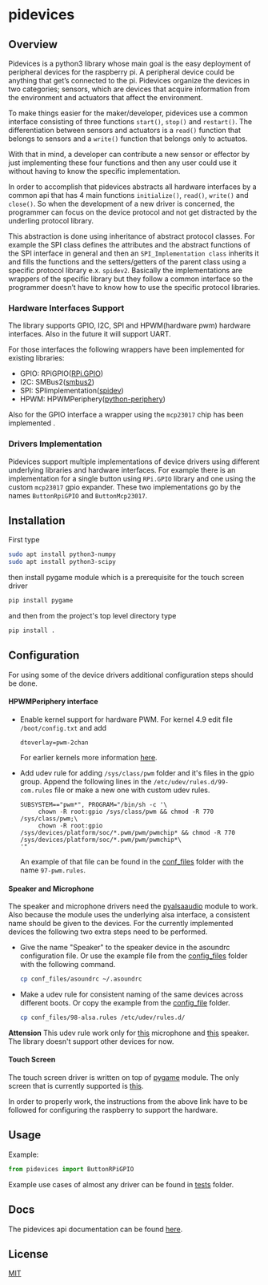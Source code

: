# pidevices

## Overview

Pidevices is a python3 library whose main goal is the easy deployment of peripheral devices for the raspberry pi. A peripheral device could be anything that get’s connected to the pi. Pidevices organize the devices in two categories; sensors, which are devices that acquire information from the environment and actuators that affect the environment.

To make things easier for the maker/developer, pidevices use a common interface consisting of three functions `start()`, `stop()` and `restart()`. The differentiation between sensors and actuators is a `read()` function that belongs to sensors and a `write()` function that belongs only to actuatos.

With that in mind, a developer can contribute a new sensor or effector by just implementing these four functions and then any user could use it without having to know the specific implementation.

In order to accomplish that pidevices abstracts all hardware interfaces by a common api that has 4 main functions `initialize()`, `read()`, `write()` and `close()`. So when the development of a new driver is concerned, the programmer can focus on the device protocol and not get distracted by the underling protocol library.

This abstraction is done using inheritance of abstract protocol classes. For example the SPI class defines the attributes and the abstract functions of the SPI interface in general and then an `SPI_Implementation class` inherits it and fills the functions and the setters/getters of the parent class using a specific protocol library e.x. `spidev2`. Basically the implementations are wrappers of the specific library but they follow a common interface so the programmer doesn’t have to know how to use the specific protocol libraries.

### Hardware Interfaces Support

The library supports GPIO, I2C, SPI and HPWM(hardware pwm) hardware interfaces. Also in the future it will support UART.

For those interfaces the following wrappers have been implemented for existing libraries:
- GPIO: RPiGPIO([RPi.GPIO](https://pypi.org/project/RPi.GPIO/))
- I2C: SMBus2([smbus2](https://pypi.org/project/smbus2/))
- SPI: SPIimplementation([spidev](https://pypi.org/project/spidev/))
- HPWM: HPWMPeriphery([python-periphery](https://pypi.org/project/python-periphery/))

Also for the GPIO interface a wrapper using the `mcp23017` chip has been implemented .

### Drivers Implementation

Pidevices support multiple implementations of device drivers using different underlying libraries and hardware interfaces.
For example there is an implementation for a single button using `RPi.GPIO` library and one using the custom `mcp23017` gpio expander. These two implementations go by the names `ButtonRpiGPIO` and `ButtonMcp23017`.

## Installation

First type

```bash
sudo apt install python3-numpy
sudo apt install python3-scipy
```

then install pygame module which is a prerequisite for the touch screen driver

```bash
pip install pygame
```

and then from the project's top level directory type 

```bash
pip install .
```

## Configuration

For using some of the device drivers additional configuration steps should be done.

#### HPWMPeriphery interface

* Enable kernel support for hardware PWM. For kernel 4.9 edit file `/boot/config.txt` and add

    ```
    dtoverlay=pwm-2chan
    ```
   For earlier kernels more information [here](https://jumpnowtek.com/rpi/Using-the-Raspberry-Pi-Hardware-PWM-timers.html).
* Add udev rule for adding `/sys/class/pwm` folder and it's files in the gpio group. Append the following lines in the `/etc/udev/rules.d/99-com.rules` file or make a new one with custom udev rules.
   ```
   SUBSYSTEM=="pwm*", PROGRAM="/bin/sh -c '\
        chown -R root:gpio /sys/class/pwm && chmod -R 770 /sys/class/pwm;\
        chown -R root:gpio /sys/devices/platform/soc/*.pwm/pwm/pwmchip* && chmod -R 770 /sys/devices/platform/soc/*.pwm/pwm/pwmchip*\
   '"
   ```
   An example of that file can be found in the [conf_files](conf_files) folder with the name `97-pwm.rules`.

#### Speaker and Microphone
The speaker and microphone drivers need the [pyalsaaudio](https://pypi.org/project/pyalsaaudio/) module to work.
Also because the module uses the underlying alsa interface, a consistent name should be given to the devices.
For the currently implemented devices the following two extra steps need to be performed.

* Give the name "Speaker" to the speaker device in the asoundrc configuration file. Or use the example file from the 
[config_files](config_files) folder with the following command.
  ```bash
  cp conf_files/asoundrc ~/.asoundrc
  ```
* Make a udev rule for consistent naming of the same devices across different boots. Or copy the example from the [config_file](config_files) folder.
  ```bash
  cp conf_files/98-alsa.rules /etc/udev/rules.d/
  ```
**Attension** This udev rule work only for [this](https://gr.mouser.com/ProductDetail/Adafruit/3367?qs=%2Fha2pyFadugRA3aNmodCvBjn4f6vAekNsFsMZrN8apA6SGrKPmkiozE4dX7pFIV0) microphone and [this](https://www.digikey.com/products/en?keywords=Mini%20External%20USB%20Stereo%20Speaker) speaker. The library doesn't support other devices for now.

#### Touch Screen
The touch screen driver is written on top of [pygame](https://pypi.org/project/pygame/) module. The only screen that is currently supported is [this](https://www.waveshare.com/wiki/4inch_HDMI_LCD_(H)). 

In order to properly work, the instructions from the above link have to be followed for configuring the raspberry to support the hardware.

## Usage
Example:

```python
from pidevices import ButtonRPiGPIO
```
Example use cases of almost any driver can be found in [tests](tests) folder.

## Docs
The pidevices api documentation can be found [here](https://robotics-4-all.github.io/tektrain-robot-sw/).

## License
[MIT](https://choosealicense.com/licenses/mit/)
